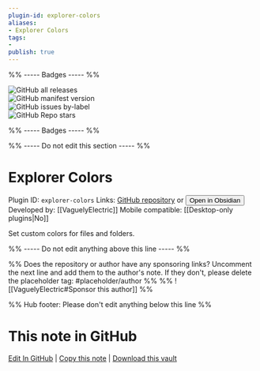 ```yaml
---
plugin-id: explorer-colors
aliases:
- Explorer Colors
tags: 
- 
publish: true
---
```


%% ----- Badges ----- %%

![GitHub all releases](https://img.shields.io/github/downloads/VaguelyElectric/obsidian-explorer-colors/total?color=573E7A&logo=github&style=for-the-badge)   
![GitHub manifest version](https://img.shields.io/github/manifest-json/v/VaguelyElectric/obsidian-explorer-colors?color=573E7A&logo=github&style=for-the-badge)   
![GitHub issues by-label](https://img.shields.io/github/issues/VaguelyElectric/obsidian-explorer-colors/help%20wanted?color=573E7A&logo=github&style=for-the-badge)   
![GitHub Repo stars](https://img.shields.io/github/stars/VaguelyElectric/obsidian-explorer-colors?color=573E7A&logo=github&style=for-the-badge)

%% ----- Badges ----- %%

%% ----- Do not edit this section ----- %%

# Explorer Colors

Plugin ID: `explorer-colors`
Links: [GitHub repository](https://github.com/VaguelyElectric/obsidian-explorer-colors) or [<button id=HH>Open in Obsidian</button>](obsidian://show-plugin?id=explorer-colors)
Developed by: [[VaguelyElectric]]
Mobile compatible: [[Desktop-only plugins|No]]

Set custom colors for files and folders.

%% ----- Do not edit anything above this line ----- %% 

%% Does the repository or author have any sponsoring links? Uncomment the next line and add them to the author's note. If they don't, please delete the placeholder tag: #placeholder/author %%
%% ![[VaguelyElectric#Sponsor this author]] %%

%% Hub footer: Please don't edit anything below this line %%

# This note in GitHub

<span class="git-footer">[Edit In GitHub](https://github.dev/obsidian-community/obsidian-hub/blob/main/02%20-%20Community%20Expansions/02.05%20All%20Community%20Expansions/Plugins/explorer-colors.md "git-hub-edit-note") | [Copy this note](https://raw.githubusercontent.com/obsidian-community/obsidian-hub/main/02%20-%20Community%20Expansions/02.05%20All%20Community%20Expansions/Plugins/explorer-colors.md "git-hub-copy-note") | [Download this vault](https://github.com/obsidian-community/obsidian-hub/archive/refs/heads/main.zip "git-hub-download-vault") </span>
